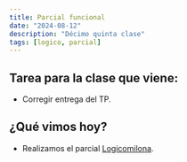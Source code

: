 ```yaml
---
title: Parcial funcional
date: "2024-08-12"
description: "Décimo quinta clase"
tags: [logico, parcial]
---
```


## Tarea para la clase que viene:
- Corregir entrega del TP.


## ¿Qué vimos hoy? 
- Realizamos el parcial [Logicomilona](https://docs.google.com/document/d/1JbGxnZa6CWHImsjE9SWcx6Ki9vBqQlKRfVX29DQAe9U/edit#heading=h.xc9zmucugiv2).
